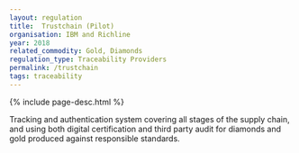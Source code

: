 ```yaml
---
layout: regulation
title:  Trustchain (Pilot)
organisation: IBM and Richline
year: 2018
related_commodity: Gold, Diamonds
regulation_type: Traceability Providers
permalink: /trustchain
tags: traceability
---
```


{% include page-desc.html %}

Tracking and authentication system covering all stages of the supply chain, and using both digital certification and third party audit for diamonds and gold produced against responsible standards.
